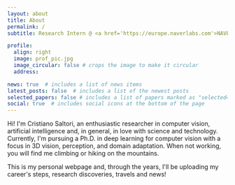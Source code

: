 ```yaml
---
layout: about
title: About
permalink: /
subtitle: Research Intern @ <a href='https://europe.naverlabs.com'>NAVERLABS Europe</a>, PhD student @ <a href='https://www.disi.unitn.it'>University of Trento</a>, Trento, Italy

profile:
  align: right
  image: prof_pic.jpg
  image_circular: false # crops the image to make it circular
  address: 

news: true  # includes a list of news items
latest_posts: false  # includes a list of the newest posts
selected_papers: false # includes a list of papers marked as "selected={true}"
social: true  # includes social icons at the bottom of the page
---
```

Hi! I'm Cristiano Saltori, an enthusiastic researcher in computer vision, artificial intelligence and, in general, in love with science and technology.
Currently, I'm pursuing a Ph.D. in deep learning for computer vision with a focus in 3D vision, perception, and domain adaptation.
When not working, you will find me climbing or hiking on the mountains.

This is my personal webpage and, through the years, I'll be uploading my career's steps, research discoveries, travels and news!
